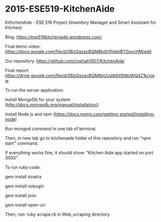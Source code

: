 # 2015-ESE519-KitchenAide
KithchenAide - ESE 519 Project (Inventory Manager and Smart Assistant for Kitchen)

Blog: https://ese519kitchenaide.wordpress.com/

Final demo video: https://docs.google.com/file/d/0BzQgzacBQM8bdV9VeklBY2pycHM/edit

Our repository: https://github.com/cpshah1507/KitchenAide

Final report: https://drive.google.com/file/d/0BzQgzacBQM8bUUpNSXRWcWQ4Z1k/view


To run the server application:

Install MongoDb for your system (http://docs.mongodb.org/manual/installation/)

Install Node js and npm (https://docs.npmjs.com/getting-started/installing-node)

Run mongod command in one tab of terminal.

Then, in new tab go to kitchenaide folder of this repository and run "npm start" command.

If everything works fine, it should show:
"Kitchen Aide app started on port 3000"

To run ruby code:

gem install sinatra

gem install nokogiri

gem install json

gem install open-uri

Then, run: ruby scrape.rb in Web_scraping directory


